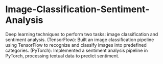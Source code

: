# Image-Classification-Sentiment-Analysis
Deep learning techniques to perform two tasks: image classification and sentiment analysis. (TensorFlow): Built an image classification pipeline using TensorFlow to recognize and classify images into predefined categories. (PyTorch): Implemented a sentiment analysis pipeline in PyTorch, processing textual data to predict sentiment.
